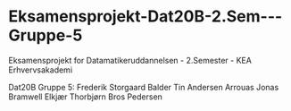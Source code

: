 # Eksamensprojekt-Dat20B-2.Sem---Gruppe-5
Eksamensprojekt for Datamatikeruddannelsen - 2.Semester - KEA Erhvervsakademi

Dat20B Gruppe 5:
Frederik Storgaard
Balder Tin Andersen Arrouas
Jonas Bramwell Elkjær
Thorbjørn Bros Pedersen
